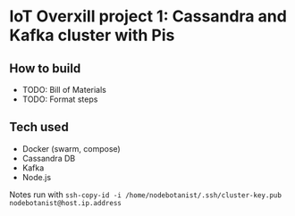 # IoT Overxill project 1: Cassandra and Kafka cluster with Pis

## How to build

- TODO: Bill of Materials
- TODO: Format steps

## Tech used

- Docker (swarm, compose)
- Cassandra DB
- Kafka
- Node.js

Notes
run with `ssh-copy-id -i /home/nodebotanist/.ssh/cluster-key.pub nodebotanist@host.ip.address`